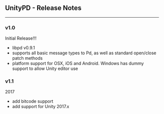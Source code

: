 ## UnityPD - Release Notes

----------

### v1.0
Initial Release!!!
- libpd v0.9.1
- supports all basic message types to Pd, as well as standard open/close patch methods
- platform support for OSX, iOS and Android. Windows has dummy support to allow Unity editor use


### v1.1
2017
- add bitcode support
- add support for Unity 2017.x